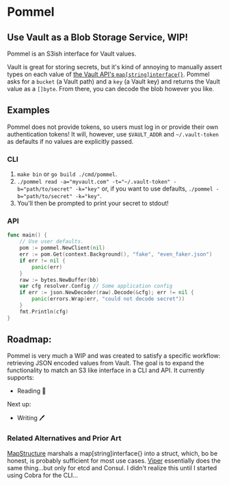 # Pommel
## Use Vault as a Blob Storage Service, WIP!

Pommel is an S3ish interface for Vault values.

Vault is great for storing secrets, but it's kind of annoying to manually assert types on each value of [the Vault API's `map[string]interface{}`](https://godoc.org/github.com/hashicorp/vault/api#Secret). Pommel asks for a `bucket` (a Vault path) and a `key` (a Vault key) and returns the Vault value as a `[]byte`. From there, you can decode the blob however you like.

## Examples
Pommel does not provide tokens, so users must log in or provide their own authentication tokens! It will, however, use `$VAULT_ADDR` and `~/.vault-token` as defaults if no values are explicitly passed.

### CLI
1. `make bin` or `go build ./cmd/pommel`.
2. `./pommel read -a="myvault.com" -t="~/.vault-token" -b="path/to/secret" -k="key"` or, if you want to use defaults, `./pommel -b="path/to/secret" -k="key"`.
3. You'll then be prompted to print your secret to stdout!

### API
```go
func main() {
    // Use user defaults.
    pom := pommel.NewClient(nil)
    err := pom.Get(context.Background(), "fake", "even_faker.json")
	if err != nil {
		panic(err)
	}
	raw := bytes.NewBuffer(bb)
	var cfg resolver.Config // Some application config
	if err := json.NewDecoder(raw).Decode(&cfg); err != nil {
		panic(errors.Wrap(err, "could not decode secret"))
    }
    fmt.Println(cfg)
}
```
## Roadmap:
Pommel is very much a WIP and was created to satisfy a specific workflow: retrieving JSON encoded values from Vault. The goal is to expand the functionality to match an S3 like interface in a CLI and API. It currently supports:
* Reading :blue_book:
  
Next up:

* Writing :pen:

### Related Alternatives and Prior Art
[MapStructure](https://github.com/mitchellh/mapstructure) marshals a map[string]interface{} into a struct, which, bo be honest, is probably sufficient for most use cases.
[Viper](https://github.com/spf13/viper) essentially does the same thing...but only for etcd and Consul. I didn't realize this until I started using Cobra for the CLI...